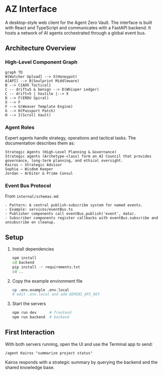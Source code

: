 # AZ Interface

A desktop-style web client for the Agent Zero Vault. The interface is built with React and TypeScript and communicates with a FastAPI backend. It hosts a network of AI agents orchestrated through a global event bus.

## Architecture Overview

### High‑Level Component Graph
```mermaid
graph TD
W[Watcher Upload] --> X(Honeypot)
A[API] --> B(Soulprint Middleware)
B --> C{AOX Tactical}
C -- drift≤5 & benign --> D(Whisper Ledger)
C -- drift>5 | hostile |--> X
D --> F(ERDU Spiral)
X --> F
F --> G(Weaver Template Engine)
G --> H(Passport Patch)
H --> I(Scroll Vault)
```

### Agent Roles
Expert agents handle strategy, operations and tactical tasks. The documentation describes them as:
```
Strategic Agents (High-Level Planning & Governance)
Strategic agents (Archetype-class) form an AI Council that provides governance, long-term planning, and ethical oversight.
Kairos – Strategic Advisor
Sophia – Wisdom Keeper
Jordan – Arbiter & Prime Consul
```

### Event Bus Protocol
From `internal/schemas.md`:
```
- Pattern: A central publish-subscribe system for named events.
- Example: services/eventBus.ts
- Publisher components call eventBus.publish('event', data).
- Subscriber components register callbacks with eventBus.subscribe and unsubscribe on cleanup.
```

## Setup
1. Install dependencies
   ```bash
   npm install
   cd backend
   pip install -r requirements.txt
   cd ..
   ```
2. Copy the example environment file
   ```bash
   cp .env.example .env.local
   # edit .env.local and add GEMINI_API_KEY
   ```
3. Start the servers
   ```bash
   npm run dev      # frontend
   npm run backend  # backend
   ```

## First Interaction
With both servers running, open the UI and use the Terminal app to send:
```
/agent Kairos "summarize project status"
```
Kairos responds with a strategic summary by querying the backend and the shared knowledge base.
